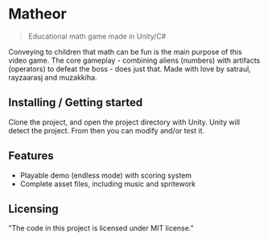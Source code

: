 # Matheor
> Educational math game made in Unity/C#

Conveying to children that math can be fun is the main purpose of this video game.
The core gameplay - combining aliens (numbers) with artifacts (operators) to defeat the boss - does just that. 
Made with love by satraul, rayzaarasj and muzakkiha.

## Installing / Getting started

Clone the project, and open the project directory with Unity. Unity will detect the project.
From then you can modify and/or test it.

## Features

* Playable demo (endless mode) with scoring system 
* Complete asset files, including music and spritework

## Licensing

"The code in this project is licensed under MIT license."
